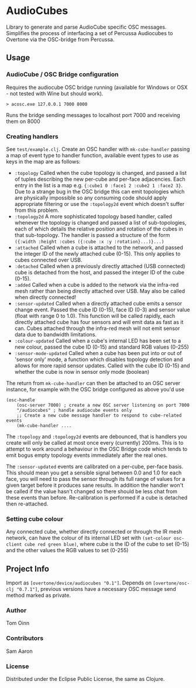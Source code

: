 # AudioCubes

Library to generate and parse AudioCube specific OSC messages. Simplifies the process of interfacing a set of Percussa Audiocubes to Overtone via the OSC-bridge from Percussa.

## Usage

### AudioCube / OSC Bridge configuration

Requires the audiocube OSC bridge running (available for Windows or OSX - not tested with Wine but should work).

	> acosc.exe 127.0.0.1 7000 8000
	
Runs the bridge sending messages to localhost port 7000 and receiving them on 8000
 
### Creating handlers

See `test/example.clj`. Create an OSC handler with `mk-cube-handler` passing a map of event type to handler function, available event types to use as keys in the map are as follows:

* `:topology` Called when the cube topology is changed, and passed a list of 
tuples describing the new per-cube and per-face adjacencies. Each entry in the 
list is a map e.g. `{:cube1 0 :face1 2 :cube2 1 :face2 3}`. Due to a strange
bug in the OSC bridge this can emit topologies which are physically impossible 
so any consuming code should apply appropriate filtering or use the `:topology2d`
event which doesn't suffer from this problem.
* `:topology2d` A more sophisticated topology based handler, called whenever
the topology is changed and passed a list of sub-topologies, each of which details
the relative position and rotation of the cubes in that sub-topology. The handler
is passed a structure of the form `({:width :height :cubes ({:cube :x :y :rotation}...)}...)`
* `:attached` Called when a cube is attached to the network, and passed the integer
ID of the newly attached cube (0-15). This only applies to cubes connected over USB.
* `:detached` Called when a previously directly attached (USB connected) cube is
detached from the host, and passed the integer ID of the cube (0-15).
* `:added` Called when a cube is added to the network via the infra-red mesh rather
than being directly attached over USB. May also be called when directly connected!
* `:sensor-updated` Called when a directly attached cube emits a sensor change event.
Passed the cube ID (0-15), face ID (0-3) and sensor value (float with range 0 to 1.0).
This function will be called rapidly, each directly attached cube has four sensors and
will emit data as fast as it can. Cubes attached through the infra-red mesh will not emit
sensor data due to bandwidth limitations. 
* `:colour-updated` Called when a cube's internal LED has been set to a new colour, passed
the cube ID (0-15) and standard RGB values (0-255)
* `:sensor-mode-updated` Called when a cube has been put into or out of 'sensor only' mode,
a function which disables topology detection and allows for more rapid sensor updates.
Called with the cube ID (0-15) and whether the cube is now in sensor only mode (boolean)

The return from `mk-cube-handler` can then be attached to an OSC server instance, for example with the OSC bridge configured as above you'd use

	(osc-handle 
    	(osc-server 7000) ; create a new OSC server listening on port 7000
    	"/audiocubes" ; handle audiocube events only
    	;; Create a new cube message handler to respond to cube-related events
    	(mk-cube-handler .... 

The `:topology` and `:topology2d` events are debounced, that is handlers you create will only be called at most once every (currently) 200ms. This is to attempt to work around a behaviour in the OSC Bridge code which tends to emit bogus empty topology events immediately after the real ones.

The `:sensor-updated` events are calibrated on a per-cube, per-face basis. This should mean you get a sensible signal between 0.0 and 1.0 for each face, you will need to pass the sensor through its full range of values for a given target before it produces sane results. In addition the handler won't be called if the value hasn't changed so there should be less chat from these events than before. Re-calibration is performed if a cube is detached then re-attached.

### Setting cube colour

Any connected cube, whether directly connected or through the IR mesh network, can have the colour of its internal LED set with `(set-colour osc-client cube red green blue)`, where cube is the ID of the cube to set (0-15) and the other values the RGB values to set (0-255)

## Project Info

Import as `[overtone/device/audiocubes "0.1"]`. Depends on `[overtone/osc-clj "0.7.1"]`, previous versions have a necessary OSC message send method marked as private.

### Author

Tom Oinn

### Contributors

Sam Aaron

### License

Distributed under the Eclipse Public License, the same as Clojure.
